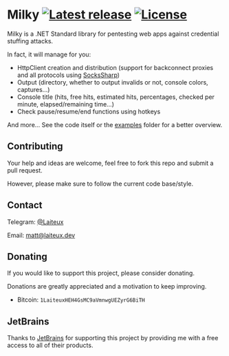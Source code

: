# Milky [![Latest release](https://img.shields.io/github/v/release/Laiteux/Milky?color=blue&style=flat-square)](https://github.com/Laiteux/Milky/releases) [![License](https://img.shields.io/github/license/Laiteux/Milky?color=blue&style=flat-square)](https://github.com/Laiteux/Milky/blob/v3/LICENSE)

Milky is a .NET Standard library for pentesting web apps against credential stuffing attacks.

In fact, it will manage for you:
- HttpClient creation and distribution (support for backconnect proxies and all protocols using [SocksSharp](https://github.com/Laiteux/SocksSharp))
- Output (directory, whether to output invalids or not, console colors, captures...)
- Console title (hits, free hits, estimated hits, percentages, checked per minute, elapsed/remaining time...)
- Check pause/resume/end functions using hotkeys

And more... See the code itself or the [examples](https://github.com/Laiteux/Milky/blob/v3/examples) folder for a better overview.

## Contributing

Your help and ideas are welcome, feel free to fork this repo and submit a pull request.

However, please make sure to follow the current code base/style.

## Contact

Telegram: [@Laiteux](https://t.me/Laiteux)

Email: matt@laiteux.dev

## Donating

If you would like to support this project, please consider donating.

Donations are greatly appreciated and a motivation to keep improving.

- Bitcoin: `1LaiteuxHEH4GsMC9aVmnwgUEZyrG6BiTH`

## JetBrains

Thanks to [JetBrains](https://www.jetbrains.com/) for supporting this project by providing me with a free access to all of their products.
